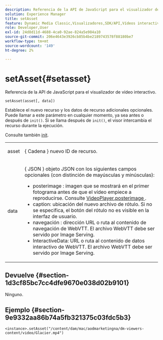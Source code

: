 ```yaml
---
description: Referencia de la API de JavaScript para el visualizador de vídeo interactivo.
solution: Experience Manager
title: setAsset
feature: Dynamic Media Classic,Visualizadores,SDK/API,Vídeos interactivos
role: Developer,User
exl-id: 24d8d11d-4688-4ca0-92ae-824a5e984a10
source-git-commit: 206e4643e3926cb85b4be2189743578f88180be7
workflow-type: tm+mt
source-wordcount: '149'
ht-degree: 2%

---
```


# setAsset{#setasset}

Referencia de la API de JavaScript para el visualizador de vídeo interactivo.

`setAsset(asset[, data])`

Establece el nuevo recurso y los datos de recurso adicionales opcionales. Puede llamar a este parámetro en cualquier momento, ya sea antes o después de `init()`. Si se llama después de `init()`, el visor intercambia el recurso durante la ejecución.

Consulte también [init](../../../c-html5-aem-asset-viewers/c-html5-aem-int-video/c-html5-aem-int-video-javascriptapiref/r-html5-aem-int-video-javascriptapiref-init.md#reference-aee94dd92a28410784f7a1792e28683b).

<table id="table_896DFF34A68A403DB93A6D597461A573"> 
 <tbody> 
  <tr> 
   <td colname="col1"> <p> <span class="codeph"> asset </span> </p> </td> 
   <td colname="col2"> <p>{ <span class="codeph"> Cadena </span>} nuevo ID de recurso. </p> </td> 
  </tr> 
  <tr> 
   <td colname="col1"> <p> <span class="codeph"> data </span> </p> </td> 
   <td colname="col2"> <p> { <span class="codeph"> JSON </span>} objeto JSON con los siguientes campos opcionales (con distinción de mayúsculas y minúsculas): </p> <p> 
     <ul id="ul_924FB99ACF0F43699CD229593F1C1384"> 
      <li id="li_F3CFEF28BCB7450991EFE0BD4EB28E36"> <span class="codeph"> posterimage  </span> : imagen que se mostrará en el primer fotograma antes de que el vídeo empiece a reproducirse. Consulte <a href="../../../c-html5-aem-asset-viewers/c-html5-aem-int-video/r-html5-aem-int-video-config-attrib/r-html5-aem-int-video-config-attrib-videoplayer-posterimage.md#reference-8e8e2b3e7e9c4ee8b6dadf90cef494f7" format="dita" scope="local"> VideoPlayer.posterimage </a>. </li> 
      <li id="li_D6C3E543C70942C582020780E2DF74C8"> <span class="codeph"> caption:  </span> ubicación del nuevo archivo de rótulo. Si no se especifica, el botón del rótulo no es visible en la interfaz de usuario. </li> 
      <li id="li_BF866BD7275E450EA08A0E72FAA9D3AE"> <span class="codeph"> navegación  </span> : dirección URL o ruta al contenido de navegación de WebVTT. El archivo WebVTT debe ser servido por Image Serving. </li> 
      <li id="li_0C0EC5AB00554EC6AA01F60684A40213"> <span class="codeph"> InteractiveData:  </span> URL o ruta al contenido de datos interactivo de WebVTT. El archivo WebVTT debe ser servido por Image Serving. </li> 
     </ul> </p> </td> 
  </tr> 
 </tbody> 
</table>

## Devuelve {#section-1d3cf85bc7cc4dfe9670e038d02b9101}

Ninguno.

## Ejemplo {#section-9e9332aa86b74a5fb321375c03fdc5b3}

```
<instance>.setAsset("/content/dam/mac/aodmarketingna/dm-viewers-content/video/Glacier.mp4")
```
